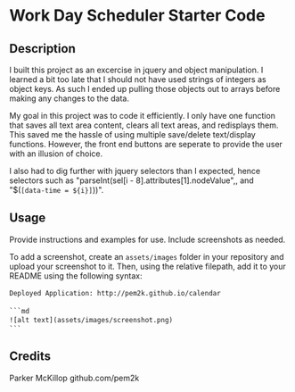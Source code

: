 # Work Day Scheduler Starter Code
## Description

I built this project as an excercise in jquery and object manipulation. I learned a bit too late that I should not have used strings of integers as object keys. As such I ended up pulling those objects out to arrays before making any changes to the data.

My goal in this project was to code it efficiently. I only have one function that saves all text area content, clears all text areas, and redisplays them. This saved me the hassle of using multiple save/delete text/display functions. However, the front end buttons are seperate to provide the user with an illusion of choice.

I also had to dig further with jquery selectors than I expected, hence selectors such as "parseInt(sel[i - 8].attributes[1].nodeValue",, and "$(`[data-time = ${i}]`))".

## Usage

Provide instructions and examples for use. Include screenshots as needed.

To add a screenshot, create an `assets/images` folder in your repository and upload your screenshot to it. Then, using the relative filepath, add it to your README using the following syntax:

    Deployed Application: http://pem2k.github.io/calendar

    ```md
    ![alt text](assets/images/screenshot.png)
    ```

## Credits

Parker McKillop
github.com/pem2k
